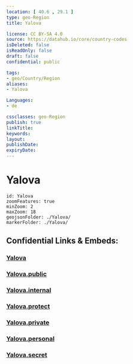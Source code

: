```yaml
---
location: [ 40.6 , 29.1 ] 
type: geo-Region
title: Yalova

license: CC BY-SA 4.0
source: https://datahub.io/core/country-codes
isDeleted: false
isReadOnly: false
draft: false
confidential: public

tags:
- geo/Country/Region
aliases:
- Yalova

Languages:
- de

cssclasses: geo-Region
publish: true
linkTitle: 
keywords: 
layout: 
publishDate: 
expiryDate: 
---
```


# Yalova

```leaflet
id: Yalova
zoomFeatures: true 
minZoom: 2 
maxZoom: 18
geojsonFolder: ./Yalova/
markerFolder: ./Yalova/
```


## Confidential Links & Embeds: 

### [Yalova](/_Standards/Earth/Continent/Europe/Europe~East/Turkey/Provinces~Turkey/Yalova.md) 

### [Yalova.public](/_public/Earth/Continent/Europe/Europe~East/Turkey/Provinces~Turkey/Yalova.public.md) 

### [Yalova.internal](/_internal/Earth/Continent/Europe/Europe~East/Turkey/Provinces~Turkey/Yalova.internal.md) 

### [Yalova.protect](/_protect/Earth/Continent/Europe/Europe~East/Turkey/Provinces~Turkey/Yalova.protect.md) 

### [Yalova.private](/_private/Earth/Continent/Europe/Europe~East/Turkey/Provinces~Turkey/Yalova.private.md) 

### [Yalova.personal](/_personal/Earth/Continent/Europe/Europe~East/Turkey/Provinces~Turkey/Yalova.personal.md) 

### [Yalova.secret](/_secret/Earth/Continent/Europe/Europe~East/Turkey/Provinces~Turkey/Yalova.secret.md)

